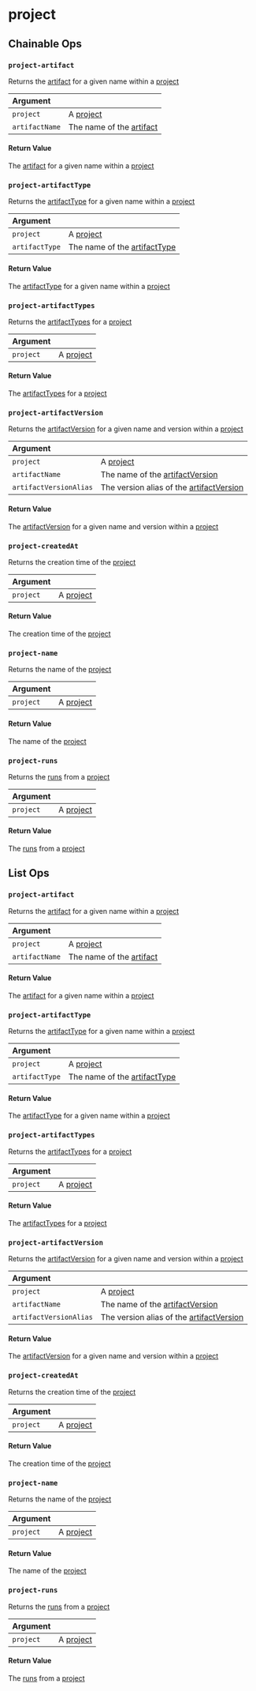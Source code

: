 # project

## Chainable Ops
<h3 id="project-artifact"><code>project-artifact</code></h3>

Returns the [artifact](https://docs.wandb.ai/ref/weave/types/artifact) for a given name within a [project](https://docs.wandb.ai/ref/weave/types/project)

| Argument |  | 
| :--- | :--- |
| `project` | A [project](https://docs.wandb.ai/ref/weave/types/project) |
| `artifactName` | The name of the [artifact](https://docs.wandb.ai/ref/weave/types/artifact) |

#### Return Value
The [artifact](https://docs.wandb.ai/ref/weave/types/artifact) for a given name within a [project](https://docs.wandb.ai/ref/weave/types/project)

<h3 id="project-artifactType"><code>project-artifactType</code></h3>

Returns the [artifactType](https://docs.wandb.ai/ref/weave/types/artifact-type) for a given name within a [project](https://docs.wandb.ai/ref/weave/types/project)

| Argument |  | 
| :--- | :--- |
| `project` | A [project](https://docs.wandb.ai/ref/weave/types/project) |
| `artifactType` | The name of the [artifactType](https://docs.wandb.ai/ref/weave/types/artifact-type) |

#### Return Value
The [artifactType](https://docs.wandb.ai/ref/weave/types/artifact-type) for a given name within a [project](https://docs.wandb.ai/ref/weave/types/project)

<h3 id="project-artifactTypes"><code>project-artifactTypes</code></h3>

Returns the [artifactTypes](https://docs.wandb.ai/ref/weave/types/artifact-type) for a [project](https://docs.wandb.ai/ref/weave/types/project)

| Argument |  | 
| :--- | :--- |
| `project` | A [project](https://docs.wandb.ai/ref/weave/types/project) |

#### Return Value
The [artifactTypes](https://docs.wandb.ai/ref/weave/types/artifact-type) for a [project](https://docs.wandb.ai/ref/weave/types/project)

<h3 id="project-artifactVersion"><code>project-artifactVersion</code></h3>

Returns the [artifactVersion](https://docs.wandb.ai/ref/weave/types/artifact-version) for a given name and version within a [project](https://docs.wandb.ai/ref/weave/types/project)

| Argument |  | 
| :--- | :--- |
| `project` | A [project](https://docs.wandb.ai/ref/weave/types/project) |
| `artifactName` | The name of the [artifactVersion](https://docs.wandb.ai/ref/weave/types/artifact-version) |
| `artifactVersionAlias` | The version alias of the [artifactVersion](https://docs.wandb.ai/ref/weave/types/artifact-version) |

#### Return Value
The [artifactVersion](https://docs.wandb.ai/ref/weave/types/artifact-version) for a given name and version within a [project](https://docs.wandb.ai/ref/weave/types/project)

<h3 id="project-createdAt"><code>project-createdAt</code></h3>

Returns the creation time of the [project](https://docs.wandb.ai/ref/weave/types/project)

| Argument |  | 
| :--- | :--- |
| `project` | A [project](https://docs.wandb.ai/ref/weave/types/project) |

#### Return Value
The creation time of the [project](https://docs.wandb.ai/ref/weave/types/project)

<h3 id="project-name"><code>project-name</code></h3>

Returns the name of the [project](https://docs.wandb.ai/ref/weave/types/project)

| Argument |  | 
| :--- | :--- |
| `project` | A [project](https://docs.wandb.ai/ref/weave/types/project) |

#### Return Value
The name of the [project](https://docs.wandb.ai/ref/weave/types/project)

<h3 id="project-runs"><code>project-runs</code></h3>

Returns the [runs](https://docs.wandb.ai/ref/weave/types/run) from a [project](https://docs.wandb.ai/ref/weave/types/project)

| Argument |  | 
| :--- | :--- |
| `project` | A [project](https://docs.wandb.ai/ref/weave/types/project) |

#### Return Value
The [runs](https://docs.wandb.ai/ref/weave/types/run) from a [project](https://docs.wandb.ai/ref/weave/types/project)


## List Ops
<h3 id="project-artifact"><code>project-artifact</code></h3>

Returns the [artifact](https://docs.wandb.ai/ref/weave/types/artifact) for a given name within a [project](https://docs.wandb.ai/ref/weave/types/project)

| Argument |  | 
| :--- | :--- |
| `project` | A [project](https://docs.wandb.ai/ref/weave/types/project) |
| `artifactName` | The name of the [artifact](https://docs.wandb.ai/ref/weave/types/artifact) |

#### Return Value
The [artifact](https://docs.wandb.ai/ref/weave/types/artifact) for a given name within a [project](https://docs.wandb.ai/ref/weave/types/project)

<h3 id="project-artifactType"><code>project-artifactType</code></h3>

Returns the [artifactType](https://docs.wandb.ai/ref/weave/types/artifact-type) for a given name within a [project](https://docs.wandb.ai/ref/weave/types/project)

| Argument |  | 
| :--- | :--- |
| `project` | A [project](https://docs.wandb.ai/ref/weave/types/project) |
| `artifactType` | The name of the [artifactType](https://docs.wandb.ai/ref/weave/types/artifact-type) |

#### Return Value
The [artifactType](https://docs.wandb.ai/ref/weave/types/artifact-type) for a given name within a [project](https://docs.wandb.ai/ref/weave/types/project)

<h3 id="project-artifactTypes"><code>project-artifactTypes</code></h3>

Returns the [artifactTypes](https://docs.wandb.ai/ref/weave/types/artifact-type) for a [project](https://docs.wandb.ai/ref/weave/types/project)

| Argument |  | 
| :--- | :--- |
| `project` | A [project](https://docs.wandb.ai/ref/weave/types/project) |

#### Return Value
The [artifactTypes](https://docs.wandb.ai/ref/weave/types/artifact-type) for a [project](https://docs.wandb.ai/ref/weave/types/project)

<h3 id="project-artifactVersion"><code>project-artifactVersion</code></h3>

Returns the [artifactVersion](https://docs.wandb.ai/ref/weave/types/artifact-version) for a given name and version within a [project](https://docs.wandb.ai/ref/weave/types/project)

| Argument |  | 
| :--- | :--- |
| `project` | A [project](https://docs.wandb.ai/ref/weave/types/project) |
| `artifactName` | The name of the [artifactVersion](https://docs.wandb.ai/ref/weave/types/artifact-version) |
| `artifactVersionAlias` | The version alias of the [artifactVersion](https://docs.wandb.ai/ref/weave/types/artifact-version) |

#### Return Value
The [artifactVersion](https://docs.wandb.ai/ref/weave/types/artifact-version) for a given name and version within a [project](https://docs.wandb.ai/ref/weave/types/project)

<h3 id="project-createdAt"><code>project-createdAt</code></h3>

Returns the creation time of the [project](https://docs.wandb.ai/ref/weave/types/project)

| Argument |  | 
| :--- | :--- |
| `project` | A [project](https://docs.wandb.ai/ref/weave/types/project) |

#### Return Value
The creation time of the [project](https://docs.wandb.ai/ref/weave/types/project)

<h3 id="project-name"><code>project-name</code></h3>

Returns the name of the [project](https://docs.wandb.ai/ref/weave/types/project)

| Argument |  | 
| :--- | :--- |
| `project` | A [project](https://docs.wandb.ai/ref/weave/types/project) |

#### Return Value
The name of the [project](https://docs.wandb.ai/ref/weave/types/project)

<h3 id="project-runs"><code>project-runs</code></h3>

Returns the [runs](https://docs.wandb.ai/ref/weave/types/run) from a [project](https://docs.wandb.ai/ref/weave/types/project)

| Argument |  | 
| :--- | :--- |
| `project` | A [project](https://docs.wandb.ai/ref/weave/types/project) |

#### Return Value
The [runs](https://docs.wandb.ai/ref/weave/types/run) from a [project](https://docs.wandb.ai/ref/weave/types/project)

